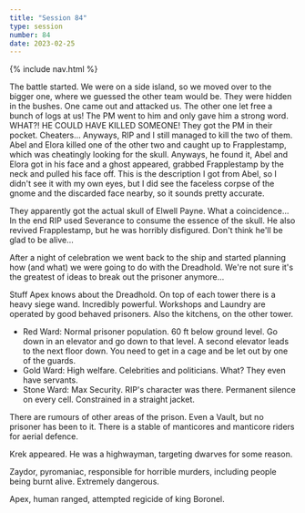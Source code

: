 ```yaml
---
title: "Session 84"
type: session
number: 84
date: 2023-02-25
---
```


{% include nav.html %}

The battle started. We were on a side island, so we moved over to the bigger one, where we guessed the other team would be. They were hidden in the bushes. One came out and attacked us. The other one let free a bunch of logs at us! The PM went to him and only gave him a strong word. WHAT?! HE COULD HAVE KILLED SOMEONE! They got the PM in their pocket. Cheaters… Anyways, RIP and I still managed to kill the two of them. Abel and Elora killed one of the other two and caught up to Frapplestamp, which was cheatingly looking for the skull. Anyways, he found it, Abel and Elora got in his face and a ghost appeared, grabbed Frapplestamp by the neck and pulled his face off. This is the description I got from Abel, so I didn't see it with my own eyes, but I did see the faceless corpse of the gnome and the discarded face nearby, so it sounds pretty accurate.

They apparently got the actual skull of Elwell Payne. What a coincidence… In the end RIP used Severance to consume the essence of the skull. He also revived Frapplestamp, but he was horribly disfigured. Don't think he'll be glad to be alive…

After a night of celebration we went back to the ship and started planning how (and what) we were going to do with the Dreadhold. We're not sure it's the greatest of ideas to break out the prisoner anymore…


Stuff Apex knows about the Dreadhold.
On top of each tower there is a heavy siege wand. Incredibly powerful.
Workshops and Laundry are operated by good behaved prisoners. Also the kitchens, on the other tower.
- Red Ward: Normal prisoner population. 60 ft below ground level. Go down in an elevator and go down to that level. A second elevator leads to the next floor down. You need to get in a cage and be let out by one of the guards.
- Gold Ward: High welfare. Celebrities and politicians. What? They even have servants.
- Stone Ward: Max Security. RIP's character was there. Permanent silence on every cell. Constrained in a straight jacket.

There are rumours of other areas of the prison. Even a Vault, but no prisoner has been to it.
There is a stable of manticores and manticore riders for aerial defence.

Krek appeared. He was a highwayman, targeting dwarves for some reason.

Zaydor, pyromaniac, responsible for horrible murders, including people being burnt alive. Extremely dangerous.

Apex, human ranged, attempted regicide of king Boronel.
